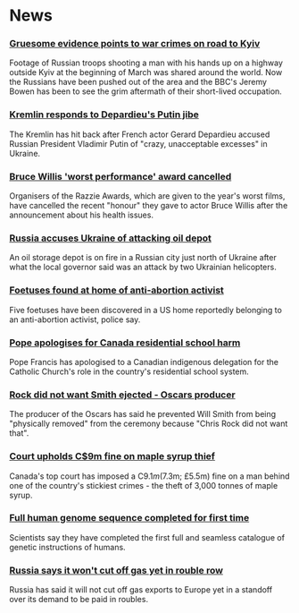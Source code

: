 # News
### [Gruesome evidence points to war crimes on road to Kyiv](https://www.bbc.com/news/world-europe-60949791)
Footage of Russian troops shooting a man with his hands up on a highway outside Kyiv at the beginning of March was shared around the world. Now the Russians have been pushed out of the area and the BBC's Jeremy Bowen has been to see the grim aftermath of their short-lived occupation. 
### [Kremlin responds to Depardieu's Putin jibe](https://www.bbc.com/news/world-europe-60954565)
The Kremlin has hit back after French actor Gerard Depardieu accused Russian President Vladimir Putin of "crazy, unacceptable excesses" in Ukraine.
### [Bruce Willis 'worst performance' award cancelled](https://www.bbc.com/news/entertainment-arts-60952358)
Organisers of the Razzie Awards, which are given to the year's worst films, have cancelled the recent "honour" they gave to actor Bruce Willis after the announcement about his health issues.
### [Russia accuses Ukraine of attacking oil depot](https://www.bbc.com/news/world-europe-60952125)
An oil storage depot is on fire in a Russian city just north of Ukraine after what the local governor said was an attack by two Ukrainian helicopters.
### [Foetuses found at home of anti-abortion activist](https://www.bbc.com/news/world-us-canada-60950016)
Five foetuses have been discovered in a US home reportedly belonging to an anti-abortion activist, police say.
### [Pope apologises for Canada residential school harm](https://www.bbc.com/news/world-us-canada-60954568)
Pope Francis has apologised to a Canadian indigenous delegation for the Catholic Church's role in the country's residential school system. 
### [Rock did not want Smith ejected - Oscars producer](https://www.bbc.com/news/entertainment-arts-60952217)
The producer of the Oscars has said he prevented Will Smith from being "physically removed" from the ceremony because "Chris Rock did not want that".
### [Court upholds C$9m fine on maple syrup thief](https://www.bbc.com/news/world-us-canada-60947470)
Canada's top court has imposed a C$9.1m ($7.3m; £5.5m) fine on a man behind one of the country's stickiest crimes - the theft of 3,000 tonnes of maple syrup.
### [Full human genome sequence completed for first time](https://www.bbc.com/news/health-60952034)
Scientists say they have completed the first full and seamless catalogue of genetic instructions of humans. 
### [Russia says it won't cut off gas yet in rouble row](https://www.bbc.com/news/business-60944322)
Russia has said it will not cut off gas exports to Europe yet in a standoff over its demand to be paid in roubles.
